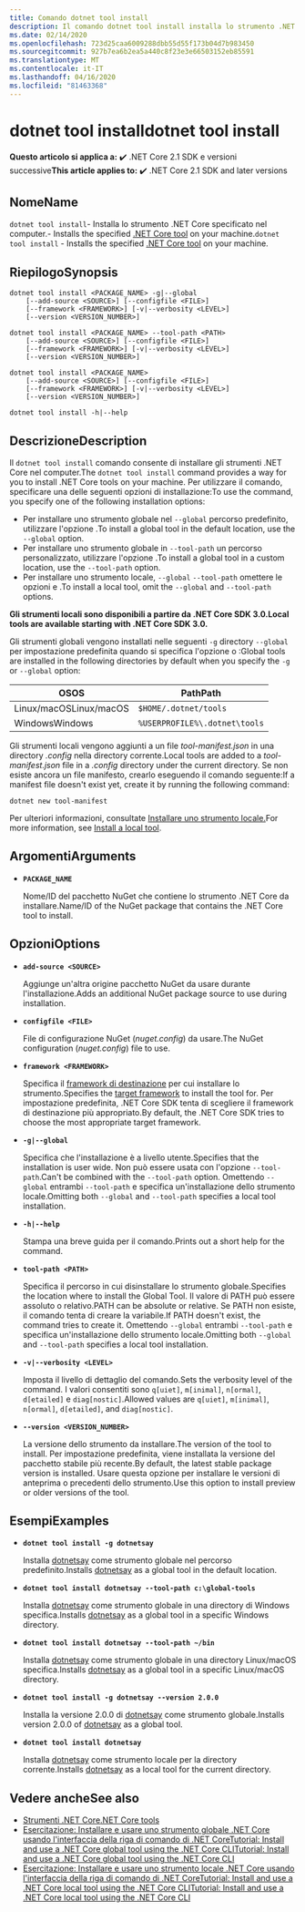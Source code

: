 ```yaml
---
title: Comando dotnet tool install
description: Il comando dotnet tool install installa lo strumento .NET Core specificato nel computer.
ms.date: 02/14/2020
ms.openlocfilehash: 723d25caa6009288dbb55d55f173b04d7b983450
ms.sourcegitcommit: 927b7ea6b2ea5a440c8f23e3e66503152eb85591
ms.translationtype: MT
ms.contentlocale: it-IT
ms.lasthandoff: 04/16/2020
ms.locfileid: "81463368"
---
```

# <a name="dotnet-tool-install"></a><span data-ttu-id="1df59-103">dotnet tool install</span><span class="sxs-lookup"><span data-stu-id="1df59-103">dotnet tool install</span></span>

<span data-ttu-id="1df59-104">**Questo articolo si applica a:** ✔️ .NET Core 2.1 SDK e versioni successive</span><span class="sxs-lookup"><span data-stu-id="1df59-104">**This article applies to:** ✔️ .NET Core 2.1 SDK and later versions</span></span>

## <a name="name"></a><span data-ttu-id="1df59-105">Nome</span><span class="sxs-lookup"><span data-stu-id="1df59-105">Name</span></span>

<span data-ttu-id="1df59-106">`dotnet tool install`- Installa lo strumento .NET Core specificato nel computer.- Installs the specified [.NET Core tool](global-tools.md) on your machine.</span><span class="sxs-lookup"><span data-stu-id="1df59-106">`dotnet tool install` - Installs the specified [.NET Core tool](global-tools.md) on your machine.</span></span>

## <a name="synopsis"></a><span data-ttu-id="1df59-107">Riepilogo</span><span class="sxs-lookup"><span data-stu-id="1df59-107">Synopsis</span></span>

```dotnetcli
dotnet tool install <PACKAGE_NAME> -g|--global
    [--add-source <SOURCE>] [--configfile <FILE>]
    [--framework <FRAMEWORK>] [-v|--verbosity <LEVEL>]
    [--version <VERSION_NUMBER>]

dotnet tool install <PACKAGE_NAME> --tool-path <PATH>
    [--add-source <SOURCE>] [--configfile <FILE>]
    [--framework <FRAMEWORK>] [-v|--verbosity <LEVEL>]
    [--version <VERSION_NUMBER>]

dotnet tool install <PACKAGE_NAME>
    [--add-source <SOURCE>] [--configfile <FILE>]
    [--framework <FRAMEWORK>] [-v|--verbosity <LEVEL>]
    [--version <VERSION_NUMBER>]

dotnet tool install -h|--help
```

## <a name="description"></a><span data-ttu-id="1df59-108">Descrizione</span><span class="sxs-lookup"><span data-stu-id="1df59-108">Description</span></span>

<span data-ttu-id="1df59-109">Il `dotnet tool install` comando consente di installare gli strumenti .NET Core nel computer.</span><span class="sxs-lookup"><span data-stu-id="1df59-109">The `dotnet tool install` command provides a way for you to install .NET Core tools on your machine.</span></span> <span data-ttu-id="1df59-110">Per utilizzare il comando, specificare una delle seguenti opzioni di installazione:</span><span class="sxs-lookup"><span data-stu-id="1df59-110">To use the command, you specify one of the following installation options:</span></span>

* <span data-ttu-id="1df59-111">Per installare uno strumento globale nel `--global` percorso predefinito, utilizzare l'opzione .</span><span class="sxs-lookup"><span data-stu-id="1df59-111">To install a global tool in the default location, use the `--global` option.</span></span>
* <span data-ttu-id="1df59-112">Per installare uno strumento globale in `--tool-path` un percorso personalizzato, utilizzare l'opzione .</span><span class="sxs-lookup"><span data-stu-id="1df59-112">To install a global tool in a custom location,  use the `--tool-path` option.</span></span>
* <span data-ttu-id="1df59-113">Per installare uno strumento locale, `--global` `--tool-path` omettere le opzioni e .</span><span class="sxs-lookup"><span data-stu-id="1df59-113">To install a local tool, omit the `--global` and `--tool-path` options.</span></span>

<span data-ttu-id="1df59-114">**Gli strumenti locali sono disponibili a partire da .NET Core SDK 3.0.**</span><span class="sxs-lookup"><span data-stu-id="1df59-114">**Local tools are available starting with .NET Core SDK 3.0.**</span></span>

<span data-ttu-id="1df59-115">Gli strumenti globali vengono installati nelle seguenti `-g` directory `--global` per impostazione predefinita quando si specifica l'opzione o :</span><span class="sxs-lookup"><span data-stu-id="1df59-115">Global tools are installed in the following directories by default when you specify the `-g` or `--global` option:</span></span>

| <span data-ttu-id="1df59-116">OS</span><span class="sxs-lookup"><span data-stu-id="1df59-116">OS</span></span>          | <span data-ttu-id="1df59-117">Path</span><span class="sxs-lookup"><span data-stu-id="1df59-117">Path</span></span>                          |
|-------------|-------------------------------|
| <span data-ttu-id="1df59-118">Linux/macOS</span><span class="sxs-lookup"><span data-stu-id="1df59-118">Linux/macOS</span></span> | `$HOME/.dotnet/tools`         |
| <span data-ttu-id="1df59-119">Windows</span><span class="sxs-lookup"><span data-stu-id="1df59-119">Windows</span></span>     | `%USERPROFILE%\.dotnet\tools` |

<span data-ttu-id="1df59-120">Gli strumenti locali vengono aggiunti a un file *tool-manifest.json* in una directory *.config* nella directory corrente.</span><span class="sxs-lookup"><span data-stu-id="1df59-120">Local tools are added to a *tool-manifest.json* file in a *.config* directory under the current directory.</span></span> <span data-ttu-id="1df59-121">Se non esiste ancora un file manifesto, crearlo eseguendo il comando seguente:</span><span class="sxs-lookup"><span data-stu-id="1df59-121">If a manifest file doesn't exist yet, create it by running the following command:</span></span>

```dotnetcli
dotnet new tool-manifest
```

<span data-ttu-id="1df59-122">Per ulteriori informazioni, consultate [Installare uno strumento locale.](global-tools.md#install-a-local-tool)</span><span class="sxs-lookup"><span data-stu-id="1df59-122">For more information, see [Install a local tool](global-tools.md#install-a-local-tool).</span></span>

## <a name="arguments"></a><span data-ttu-id="1df59-123">Argomenti</span><span class="sxs-lookup"><span data-stu-id="1df59-123">Arguments</span></span>

- **`PACKAGE_NAME`**

  <span data-ttu-id="1df59-124">Nome/ID del pacchetto NuGet che contiene lo strumento .NET Core da installare.</span><span class="sxs-lookup"><span data-stu-id="1df59-124">Name/ID of the NuGet package that contains the .NET Core tool to install.</span></span>

## <a name="options"></a><span data-ttu-id="1df59-125">Opzioni</span><span class="sxs-lookup"><span data-stu-id="1df59-125">Options</span></span>

- **`add-source <SOURCE>`**

  <span data-ttu-id="1df59-126">Aggiunge un'altra origine pacchetto NuGet da usare durante l'installazione.</span><span class="sxs-lookup"><span data-stu-id="1df59-126">Adds an additional NuGet package source to use during installation.</span></span>

- **`configfile <FILE>`**

  <span data-ttu-id="1df59-127">File di configurazione NuGet (*nuget.config*) da usare.</span><span class="sxs-lookup"><span data-stu-id="1df59-127">The NuGet configuration (*nuget.config*) file to use.</span></span>

- **`framework <FRAMEWORK>`**

  <span data-ttu-id="1df59-128">Specifica il [framework di destinazione](../../standard/frameworks.md) per cui installare lo strumento.</span><span class="sxs-lookup"><span data-stu-id="1df59-128">Specifies the [target framework](../../standard/frameworks.md) to install the tool for.</span></span> <span data-ttu-id="1df59-129">Per impostazione predefinita, .NET Core SDK tenta di scegliere il framework di destinazione più appropriato.</span><span class="sxs-lookup"><span data-stu-id="1df59-129">By default, the .NET Core SDK tries to choose the most appropriate target framework.</span></span>

- **`-g|--global`**

  <span data-ttu-id="1df59-130">Specifica che l'installazione è a livello utente.</span><span class="sxs-lookup"><span data-stu-id="1df59-130">Specifies that the installation is user wide.</span></span> <span data-ttu-id="1df59-131">Non può essere usata con l'opzione `--tool-path`.</span><span class="sxs-lookup"><span data-stu-id="1df59-131">Can't be combined with the `--tool-path` option.</span></span> <span data-ttu-id="1df59-132">Omettendo `--global` entrambi `--tool-path` e specifica un'installazione dello strumento locale.</span><span class="sxs-lookup"><span data-stu-id="1df59-132">Omitting both `--global` and `--tool-path` specifies a local tool installation.</span></span>

- **`-h|--help`**

  <span data-ttu-id="1df59-133">Stampa una breve guida per il comando.</span><span class="sxs-lookup"><span data-stu-id="1df59-133">Prints out a short help for the command.</span></span>

- **`tool-path <PATH>`**

  <span data-ttu-id="1df59-134">Specifica il percorso in cui disinstallare lo strumento globale.</span><span class="sxs-lookup"><span data-stu-id="1df59-134">Specifies the location where to install the Global Tool.</span></span> <span data-ttu-id="1df59-135">Il valore di PATH può essere assoluto o relativo.</span><span class="sxs-lookup"><span data-stu-id="1df59-135">PATH can be absolute or relative.</span></span> <span data-ttu-id="1df59-136">Se PATH non esiste, il comando tenta di creare la variabile.</span><span class="sxs-lookup"><span data-stu-id="1df59-136">If PATH doesn't exist, the command tries to create it.</span></span> <span data-ttu-id="1df59-137">Omettendo `--global` entrambi `--tool-path` e specifica un'installazione dello strumento locale.</span><span class="sxs-lookup"><span data-stu-id="1df59-137">Omitting both `--global` and `--tool-path` specifies a local tool installation.</span></span>

- **`-v|--verbosity <LEVEL>`**

  <span data-ttu-id="1df59-138">Imposta il livello di dettaglio del comando.</span><span class="sxs-lookup"><span data-stu-id="1df59-138">Sets the verbosity level of the command.</span></span> <span data-ttu-id="1df59-139">I valori consentiti sono `q[uiet]`, `m[inimal]`, `n[ormal]`, `d[etailed]` e `diag[nostic]`.</span><span class="sxs-lookup"><span data-stu-id="1df59-139">Allowed values are `q[uiet]`, `m[inimal]`, `n[ormal]`, `d[etailed]`, and `diag[nostic]`.</span></span>

- **`--version <VERSION_NUMBER>`**

  <span data-ttu-id="1df59-140">La versione dello strumento da installare.</span><span class="sxs-lookup"><span data-stu-id="1df59-140">The version of the tool to install.</span></span> <span data-ttu-id="1df59-141">Per impostazione predefinita, viene installata la versione del pacchetto stabile più recente.</span><span class="sxs-lookup"><span data-stu-id="1df59-141">By default, the latest stable package version is installed.</span></span> <span data-ttu-id="1df59-142">Usare questa opzione per installare le versioni di anteprima o precedenti dello strumento.</span><span class="sxs-lookup"><span data-stu-id="1df59-142">Use this option to install preview or older versions of the tool.</span></span>

## <a name="examples"></a><span data-ttu-id="1df59-143">Esempi</span><span class="sxs-lookup"><span data-stu-id="1df59-143">Examples</span></span>

- **`dotnet tool install -g dotnetsay`**

  <span data-ttu-id="1df59-144">Installa [dotnetsay](https://www.nuget.org/packages/dotnetsay/) come strumento globale nel percorso predefinito.</span><span class="sxs-lookup"><span data-stu-id="1df59-144">Installs [dotnetsay](https://www.nuget.org/packages/dotnetsay/) as a global tool in the default location.</span></span>

- **`dotnet tool install dotnetsay --tool-path c:\global-tools`**

  <span data-ttu-id="1df59-145">Installa [dotnetsay](https://www.nuget.org/packages/dotnetsay/) come strumento globale in una directory di Windows specifica.</span><span class="sxs-lookup"><span data-stu-id="1df59-145">Installs [dotnetsay](https://www.nuget.org/packages/dotnetsay/) as a global tool in a specific Windows directory.</span></span>

- **`dotnet tool install dotnetsay --tool-path ~/bin`**

  <span data-ttu-id="1df59-146">Installa [dotnetsay](https://www.nuget.org/packages/dotnetsay/) come strumento globale in una directory Linux/macOS specifica.</span><span class="sxs-lookup"><span data-stu-id="1df59-146">Installs [dotnetsay](https://www.nuget.org/packages/dotnetsay/) as a global tool in a specific Linux/macOS directory.</span></span>

- **`dotnet tool install -g dotnetsay --version 2.0.0`**

  <span data-ttu-id="1df59-147">Installa la versione 2.0.0 di [dotnetsay](https://www.nuget.org/packages/dotnetsay/) come strumento globale.</span><span class="sxs-lookup"><span data-stu-id="1df59-147">Installs version 2.0.0 of [dotnetsay](https://www.nuget.org/packages/dotnetsay/) as a global tool.</span></span>

- **`dotnet tool install dotnetsay`**

  <span data-ttu-id="1df59-148">Installa [dotnetsay](https://www.nuget.org/packages/dotnetsay/) come strumento locale per la directory corrente.</span><span class="sxs-lookup"><span data-stu-id="1df59-148">Installs [dotnetsay](https://www.nuget.org/packages/dotnetsay/) as a local tool for the current directory.</span></span>

## <a name="see-also"></a><span data-ttu-id="1df59-149">Vedere anche</span><span class="sxs-lookup"><span data-stu-id="1df59-149">See also</span></span>

- [<span data-ttu-id="1df59-150">Strumenti .NET Core</span><span class="sxs-lookup"><span data-stu-id="1df59-150">.NET Core tools</span></span>](global-tools.md)
- [<span data-ttu-id="1df59-151">Esercitazione: Installare e usare uno strumento globale .NET Core usando l'interfaccia della riga di comando di .NET CoreTutorial: Install and use a .NET Core global tool using the .NET Core CLI</span><span class="sxs-lookup"><span data-stu-id="1df59-151">Tutorial: Install and use a .NET Core global tool using the .NET Core CLI</span></span>](global-tools-how-to-use.md)
- [<span data-ttu-id="1df59-152">Esercitazione: Installare e usare uno strumento locale .NET Core usando l'interfaccia della riga di comando di .NET CoreTutorial: Install and use a .NET Core local tool using the .NET Core CLI</span><span class="sxs-lookup"><span data-stu-id="1df59-152">Tutorial: Install and use a .NET Core local tool using the .NET Core CLI</span></span>](local-tools-how-to-use.md)
